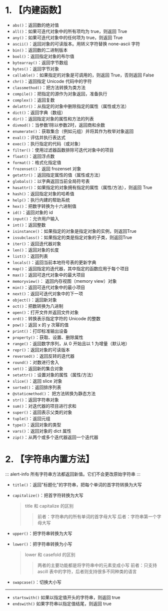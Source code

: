 # 1. 【内建函数】

* `abs()`：返回数的绝对值
* `all()`：如果可迭代对象中的所有项均为 true，则返回 True
* `any()`：如果可迭代对象中的任何项为 true，则返回 True
* `ascii()`：返回对象的可读版本。用转义字符替换 none-ascii 字符
* `bin()`：返回数的二进制版本
* `bool()`：返回指定对象的布尔值
* `bytearray()`：返回字节数组
* `bytes()`：返回字节对象
* `callable()`：如果指定的对象是可调用的，则返回 True，否则返回 False
* `chr()`：返回指定 Unicode 代码中的字符
* `classmethod()`：把方法转换为类方法
* `compile()`：把指定的源作为对象返回，准备执行
* `complex()`：返回复数
* `delattr()`：从指定的对象中删除指定的属性（属性或方法）
* `dict()`：返回字典（数组）
* `dir()`：返回指定对象的属性和方法的列表
* `divmod()`：当参数1除以参数2时，返回商和余数
* `enumerate()`：获取集合（例如元组）并将其作为枚举对象返回
* `eval()`：评估并执行表达式
* `exec()`：执行指定的代码（或对象）
* `filter()`：使用过滤器函数排除可迭代对象中的项目
* `float()`：返回浮点数
* `format()`：格式化指定值
* `frozenset()`：返回 frozenset 对象
* `getattr()`：返回指定属性的值（属性或方法）
* `globals()`：以字典返回当前全局符号表
* `hasattr()`：如果指定的对象拥有指定的属性（属性/方法），则返回 True
* `hash()`：返回指定对象的哈希值
* `help()`：执行内建的帮助系统
* `hex()`：把数字转换为十六进制值
* `id()`：返回对象的 id
* `input()`：允许用户输入
* `int()`：返回整数
* `isinstance()`：如果指定的对象是指定对象的实例，则返回True
* `issubclass()`：如果指定的类是指定对象的子类，则返回True
* `iter()`：返回迭代器对象
* `len()`：返回对象的长度
* `list()`：返回列表
* `locals()`：返回当前本地符号表的更新字典
* `map()`：返回指定的迭代器，其中指定的函数应用于每个项目
* `max()`：返回可迭代对象中的最大项目
* `memoryview()`： 返回内存视图（memory view）对象
* `min()`：返回可迭代对象中的最小项目
* `next()`：返回可迭代对象中的下一项
* `object()`：返回新对象
* `oct()`：把数转换为八进制
* `open()`：打开文件并返回文件对象
* `ord()`：转换表示指定字符的 Unicode 的整数
* `pow()`：返回 x 的 y 次幂的值
* `print()`：打印标准输出设备
* `property()`：获取、设置、删除属性
* `range()`：返回数字序列，从 0 开始且以 1 为增量（默认地）
* `repr()`：返回对象的可读版本
* `reversed()`：返回反转的迭代器
* `round()`：对数进行舍入
* `set()`：返回新的集合对象
* `setattr()`：设置对象的属性（属性/方法）
* `slice()`：返回 slice 对象
* `sorted()`：返回排序列表
* `@staticmethod()`： 把方法转换为静态方法
* `str()`：返回字符串对象
* `sum()`：对迭代器的项目进行求和
* `super()`：返回表示父类的对象
* `tuple()`：返回元组
* `type()`：返回对象的类型
* `vars()`：返回对象的 dict 属性
* `zip()`：从两个或多个迭代器返回一个迭代器

# 2. 【字符串内置方法】

::: alert-info
所有字符串方法都返回新值。它们不会更改原始字符串
:::

* `title()`：返回"标题化"的字符串，把每个单词的首字符转换为大写
* `capitalize()`：把首字符转换为大写
    > title 和 capitalize 的区别
    >> 前者：字符串内的所有单词的首字母大写
    >> 后者：字符串第一个字母大写

* `upper()`：把字符串转换为大写
* `lower()`：把字符串转换为小写
    > lower 和 casefold 的区别
    >> 两者的主要功能都是将字符串中的元素变成小写
    >> 前者：只支持 ascill 表中的字符，后者则支持很多不同种类的语言
    
* `swapcase()`：切换大小写

---

* `startswith()` 如果以指定值开头的字符串，则返回 true
* `endswith()` 如果字符串以指定值结尾，则返回 true



